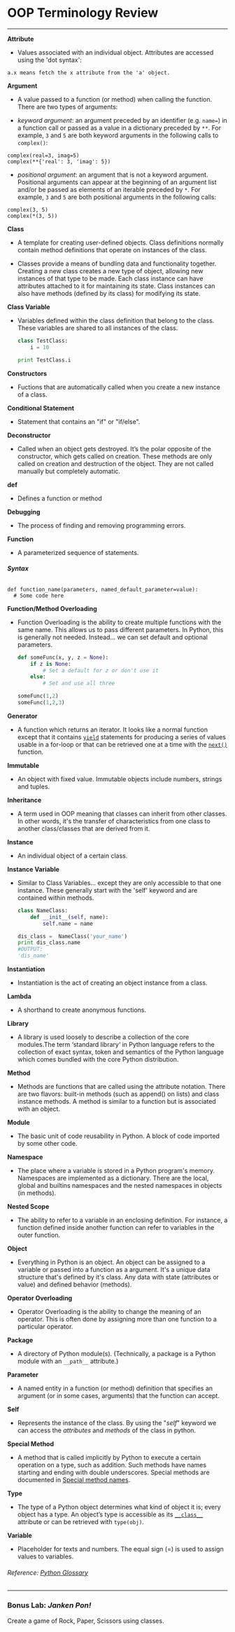 # OOP Terminology Review

---

**Attribute**

* Values associated with an individual object. Attributes are accessed using the 'dot syntax':

```
a.x means fetch the x attribute from the 'a' object.
```

**Argument**

*  A value passed to a function \(or method\) when calling the function. There are two types of arguments:

* _keyword argument_: an argument preceded by an identifier \(e.g. `name=`\) in a function call or passed as a value in a dictionary preceded by `**`. For example, `3` and `5` are both keyword arguments in the following calls to `complex()`:

```
complex(real=3, imag=5)
complex(**{'real': 3, 'imag': 5})
```

* _positional argument_: an argument that is not a keyword argument. Positional arguments can appear at the beginning of an argument list and/or be passed as elements of an iterable preceded by `*`. For example, `3` and `5` are both positional arguments in the following calls:

```
complex(3, 5)
complex(*(3, 5))
```

**Class**

* A template for creating user-defined objects. Class definitions normally contain method definitions that operate on instances of the class.

* Classes provide a means of bundling data and functionality together. Creating a new class creates a new type of object, allowing new instances of that type to be made. Each class instance can have attributes attached to it for maintaining its state. Class instances can also have methods \(defined by its class\) for modifying its state.

**Class Variable**

* Variables defined within the class definition that belong to the class. These variables are shared to all instances of the class.

  ```py
  class TestClass:
      i = 10

  print TestClass.i
  ```

**Constructors**

* Fuctions that are automatically called when you create a new instance of a class.

**Conditional Statement**

* Statement that contains an "if" or "if/else".

**Deconstructor**

* Called when an object gets destroyed. It’s the polar opposite of the constructor, which gets called on creation. These methods are only called on creation and destruction of the object. They are not called manually but completely automatic.

**def**

* Defines a function or method

**Debugging**

* The process of finding and removing programming errors.

**Function**

* A parameterized sequence of statements.

###### **Syntax**

```
def function_name(parameters, named_default_parameter=value):
  # Some code here
```

**Function/Method Overloading**

* Function Overloading is the ability to create multiple functions with the same name. This allows us to pass different parameters. In Python, this is generally not needed. Instead... we can set default and optional parameters.

  ```py
  def someFunc(x, y, z = None):
      if z is None:
          # Set a default for z or don't use it
      else:
          # Set and use all three

  someFunc(1,2)
  someFunc(1,2,3)
  ```

**Generator**

* A function which returns an iterator. It looks like a normal function except that it contains [`yield`](https://docs.python.org/2/reference/simple_stmts.html#yield) statements for producing a series of values usable in a for-loop or that can be retrieved one at a time with the [`next()`](https://docs.python.org/2/library/functions.html#next) function.

**Immutable**

* An object with fixed value. Immutable objects include numbers, strings and tuples.

**Inheritance**

* A term used in OOP meaning that classes can inherit from other classes. In other words, it's the transfer of characteristics from one class to another class/classes that are derived from it. 

**Instance**

* An individual object of a certain class. 

**Instance Variable**

* Similar to Class Variables... except they are only accessible to that one instance. These generally start with the 'self' keyword and are contained within methods.

  ```py
  class NameClass:
      def __init__(self, name):
          self.name = name

  dis_class =  NameClass('your_name')
  print dis_class.name
  #OUTPUT:
  'dis_name'
  ```

**Instantiation**

* Instantiation is the act of creating an object instance from a class.

**Lambda**

* A shorthand to create anonymous functions.

**Library**

* A library is used loosely to describe a collection of the core modules.The term ‘standard library‘ in Python language refers to the collection of exact syntax, token and semantics of the Python language which comes bundled with the core Python distribution.

**Method**

* Methods are functions that are called using the attribute notation. There are two flavors: built-in methods \(such as append\(\) on lists\) and class instance methods. A method is similar to a function but is associated with an object.

**Module**

* The basic unit of code reusability in Python. A block of code imported by some other code.

**Namespace**

* The place where a variable is stored in a Python program's memory. Namespaces are implemented as a dictionary. There are the local, global and builtins namespaces and the nested namespaces in objects \(in methods\).

**Nested Scope**

* The ability to refer to a variable in an enclosing definition. For instance, a function defined inside another function can refer to variables in the outer function.

**Object**

* Everything in Python is an object. An object can be assigned to a variable or passed into a function as a argument. It's a unique data structure that's defined by it's class. Any data with state \(attributes or value\) and defined behavior \(methods\).

**Operator Overloading**

* Operator Overloading is the ability to change the meaning of an operator. This is often done by assigning more than one function to a particular operator.

**Package**

* A directory of Python module\(s\). \(Technically, a package is a Python module with an `__path__` attribute.\)

**Parameter**

* A named entity in a function \(or method\) definition that specifies an argument \(or in some cases, arguments\) that the function can accept.

**Self**

* Represents the instance of the class. By using the "_self_" keyword we can access the _attributes_ and _methods_ of the class in python.

**Special Method**

* A method that is called implicitly by Python to execute a certain operation on a type, such as addition. Such methods have names starting and ending with double underscores. Special methods are documented in [Special method names](https://docs.python.org/2/reference/datamodel.html#specialnames).

**Type**

*  The type of a Python object determines what kind of object it is; every object has a type. An object’s type is accessible as its [`__class__`](https://docs.python.org/2/library/stdtypes.html#instance.__class__) attribute or can be retrieved with `type(obj)`.

**Variable**

* Placeholder for texts and numbers. The equal sign \(=\) is used to assign values to variables.

###### Reference: [Python Glossary](https://docs.python.org/2/glossary.html)

---

### Bonus Lab: _Janken Pon!_

Create a game of Rock, Paper, Scissors using classes.

